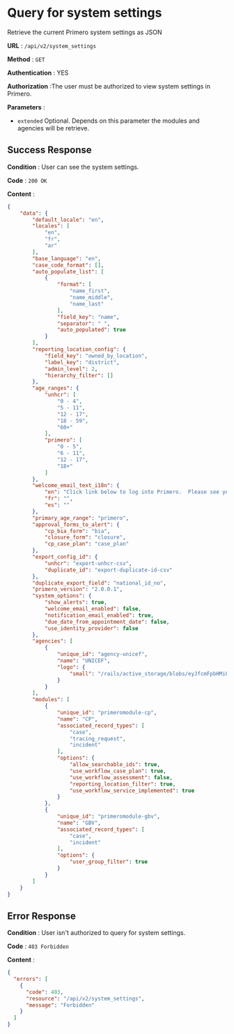 # Query for system settings

Retrieve the current Primero system settings as JSON

**URL** : `/api/v2/system_settings`

**Method** : `GET`

**Authentication** : YES

**Authorization** :The user must be authorized to view system settings in Primero.

**Parameters** :

* `extended` Optional. Depends on this parameter the modules and agencies will be retrieve.

## Success Response

**Condition** : User can see the system settings.

**Code** : `200 OK`

**Content** :

```json
{
    "data": {
        "default_locale": "en",
        "locales": [
            "en",
            "fr",
            "ar"
        ],
        "base_language": "en",
        "case_code_format": [],
        "auto_populate_list": [
            {
                "format": [
                    "name_first",
                    "name_middle",
                    "name_last"
                ],
                "field_key": "name",
                "separator": " ",
                "auto_populated": true
            }
        ],
        "reporting_location_config": {
            "field_key": "owned_by_location",
            "label_key": "district",
            "admin_level": 2,
            "hierarchy_filter": []
        },
        "age_ranges": {
            "unhcr": [
                "0 - 4",
                "5 - 11",
                "12 - 17",
                "18 - 59",
                "60+"
            ],
            "primero": [
                "0 - 5",
                "6 - 11",
                "12 - 17",
                "18+"
            ]
        },
        "welcome_email_text_i18n": {
            "en": "Click link below to log into Primero.  Please see your system administrator if you have any issues.",
            "fr": "",
            "es": ""
        },
        "primary_age_range": "primero",
        "approval_forms_to_alert": {
            "cp_bia_form": "bia",
            "closure_form": "closure",
            "cp_case_plan": "case_plan"
        },
        "export_config_id": {
            "unhcr": "export-unhcr-csv",
            "duplicate_id": "export-duplicate-id-csv"
        },
        "duplicate_export_field": "national_id_no",
        "primero_version": "2.0.0.1",
        "system_options": {
            "show_alerts": true,
            "welcome_email_enabled": false,
            "notification_email_enabled": true,
            "due_date_from_appointment_date": false,
            "use_identity_provider": false
        },
        "agencies": [
            {
                "unique_id": "agency-unicef",
                "name": "UNICEF",
                "logo": {
                    "small": "/rails/active_storage/blobs/eyJfcmFpbHMiOnsibWVzc2FnZSI6IkJBaHBDUT09IiwiZXhwIjpudWxsLCJwdXIiOiJibG9iX2lkIn19--7196012f13983c82958a5542f98b2a7421f7e399/unicef.png"
                }
            }
        ],
        "modules": [
            {
                "unique_id": "primeromodule-cp",
                "name": "CP",
                "associated_record_types": [
                    "case",
                    "tracing_request",
                    "incident"
                ],
                "options": {
                    "allow_searchable_ids": true,
                    "use_workflow_case_plan": true,
                    "use_workflow_assessment": false,
                    "reporting_location_filter": true,
                    "use_workflow_service_implemented": true
                }
            },
            {
                "unique_id": "primeromodule-gbv",
                "name": "GBV",
                "associated_record_types": [
                    "case",
                    "incident"
                ],
                "options": {
                    "user_group_filter": true
                }
            }
        ]
    }
}
```
## Error Response

**Condition** : User isn't authorized to query for system settings.

**Code** : `403 Forbidden`

**Content** :

```json
{
  "errors": [
    {
      "code": 403,
      "resource": "/api/v2/system_settings",
      "message": "Forbidden"
    }
  ]
}
```
